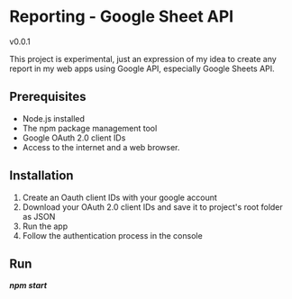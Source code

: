 # Reporting - Google Sheet API
v0.0.1

This project is experimental, just an expression of my idea to create any report in my web apps using Google API, especially Google Sheets API.

## Prerequisites

* Node.js installed
* The npm package management tool
* Google OAuth 2.0 client IDs
* Access to the internet and a web browser.

## Installation

1. Create an Oauth client IDs with your google account
2. Download your OAuth 2.0 client IDs and save it to project's root folder as JSON
3. Run the app
4. Follow the authentication process in the console

## Run

***npm start***
